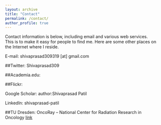 ```yaml
---
layout: archive
title: "Contact"
permalink: /contact/
author_profile: true
---
```



Contact information is below, including email and various web services.  This is to make it easy for people to find me.  Here are some other places on the Internet where I reside.

E-mail: shivaprasad309319 [at] gmail.com

##Twitter: Shivaprasad309

##Academia.edu: 

##Flickr: 

Google Scholar: author:Shivaprasad Patil

LinkedIn: shivaprasad-patil


##TU Dresden:  OncoRay – National Center for Radiation Research in Oncology [link](https://www.oncoray.de/research/modeling-and-biostatistics-in-radiation-oncology)